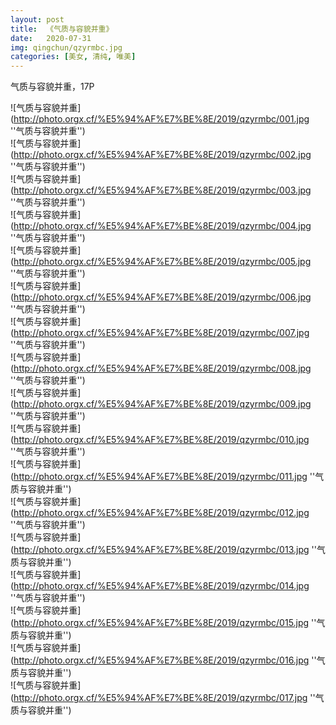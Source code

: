 ```yaml
---
layout: post
title:  《气质与容貌并重》
date:   2020-07-31
img: qingchun/qzyrmbc.jpg
categories: [美女, 清纯, 唯美]
---
```


气质与容貌并重，17P

![气质与容貌并重](http://photo.orgx.cf/%E5%94%AF%E7%BE%8E/2019/qzyrmbc/001.jpg ''气质与容貌并重'') <br>
![气质与容貌并重](http://photo.orgx.cf/%E5%94%AF%E7%BE%8E/2019/qzyrmbc/002.jpg ''气质与容貌并重'') <br>
![气质与容貌并重](http://photo.orgx.cf/%E5%94%AF%E7%BE%8E/2019/qzyrmbc/003.jpg ''气质与容貌并重'') <br>
![气质与容貌并重](http://photo.orgx.cf/%E5%94%AF%E7%BE%8E/2019/qzyrmbc/004.jpg ''气质与容貌并重'') <br>
![气质与容貌并重](http://photo.orgx.cf/%E5%94%AF%E7%BE%8E/2019/qzyrmbc/005.jpg ''气质与容貌并重'') <br>
![气质与容貌并重](http://photo.orgx.cf/%E5%94%AF%E7%BE%8E/2019/qzyrmbc/006.jpg ''气质与容貌并重'') <br>
![气质与容貌并重](http://photo.orgx.cf/%E5%94%AF%E7%BE%8E/2019/qzyrmbc/007.jpg ''气质与容貌并重'') <br>
![气质与容貌并重](http://photo.orgx.cf/%E5%94%AF%E7%BE%8E/2019/qzyrmbc/008.jpg ''气质与容貌并重'') <br>
![气质与容貌并重](http://photo.orgx.cf/%E5%94%AF%E7%BE%8E/2019/qzyrmbc/009.jpg ''气质与容貌并重'') <br>
![气质与容貌并重](http://photo.orgx.cf/%E5%94%AF%E7%BE%8E/2019/qzyrmbc/010.jpg ''气质与容貌并重'') <br>
![气质与容貌并重](http://photo.orgx.cf/%E5%94%AF%E7%BE%8E/2019/qzyrmbc/011.jpg ''气质与容貌并重'') <br>
![气质与容貌并重](http://photo.orgx.cf/%E5%94%AF%E7%BE%8E/2019/qzyrmbc/012.jpg ''气质与容貌并重'') <br>
![气质与容貌并重](http://photo.orgx.cf/%E5%94%AF%E7%BE%8E/2019/qzyrmbc/013.jpg ''气质与容貌并重'') <br>
![气质与容貌并重](http://photo.orgx.cf/%E5%94%AF%E7%BE%8E/2019/qzyrmbc/014.jpg ''气质与容貌并重'') <br>
![气质与容貌并重](http://photo.orgx.cf/%E5%94%AF%E7%BE%8E/2019/qzyrmbc/015.jpg ''气质与容貌并重'') <br>
![气质与容貌并重](http://photo.orgx.cf/%E5%94%AF%E7%BE%8E/2019/qzyrmbc/016.jpg ''气质与容貌并重'') <br>
![气质与容貌并重](http://photo.orgx.cf/%E5%94%AF%E7%BE%8E/2019/qzyrmbc/017.jpg ''气质与容貌并重'') <br>
